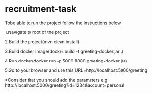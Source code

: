 # recruitment-task
Tobe able to run the project follow the instructions below

1.Navigate to root of the project

2.Build the project(mvn clean install)

3.Build docker image(docker build -t greeting-docker.jar .)

4.Run docker(docker run -p 5000:8080 greeting-docker.jar)

5.Go to your browser and use this URL=http://localhost:5000/greeting

*Consider that you should add the parameters e.g http://localhost:5000/greeting?id=1234&account=personal